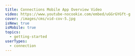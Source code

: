 ```yaml
---
title: Connections Mobile App Overview Video
video: https://www.youtube-nocookie.com/embed/uGGrGYGft-g
cover: /images/cms/vid-cov-5.jpg
isNew: true
isMobile: true
topics:
  - getting-started
userTypes:
  - connection
---
```

